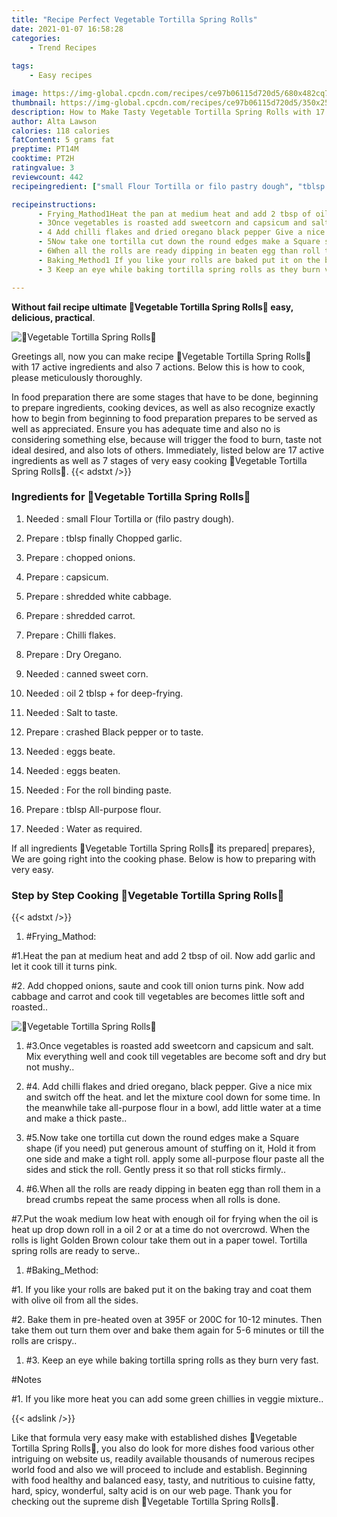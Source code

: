 ```yaml
---
title: "Recipe Perfect Vegetable Tortilla Spring Rolls"
date: 2021-01-07 16:58:28
categories:
    - Trend Recipes
    
tags:
    - Easy recipes

image: https://img-global.cpcdn.com/recipes/ce97b06115d720d5/680x482cq70/🥙vegetable-tortilla-spring-rolls🥙-recipe-main-photo.jpg
thumbnail: https://img-global.cpcdn.com/recipes/ce97b06115d720d5/350x250cq70/🥙vegetable-tortilla-spring-rolls🥙-recipe-main-photo.jpg
description: How to Make Tasty Vegetable Tortilla Spring Rolls with 17 ingredients and 7 stages of easy cooking.
author: Alta Lawson
calories: 118 calories
fatContent: 5 grams fat
preptime: PT14M
cooktime: PT2H
ratingvalue: 3
reviewcount: 442
recipeingredient: ["small Flour Tortilla or filo pastry dough", "tblsp finally Chopped garlic", "chopped onions", "capsicum", "shredded white cabbage", "shredded carrot", "Chilli flakes", "Dry Oregano", "canned sweet corn", "oil 2 tblsp  for deepfrying", "Salt to taste", "crashed Black pepper or to taste", "eggs beate", "eggs beaten", "For the roll binding paste", "tblsp Allpurpose flour", "Water as required"]

recipeinstructions: 
      - Frying_Mathod1Heat the pan at medium heat and add 2 tbsp of oil Now add garlic and let it cook till it turns pink2 Add chopped onions saute and cook till onion turns pink Now add cabbage and carrot and cook till vegetables are becomes little soft and roasted 
      - 3Once vegetables is roasted add sweetcorn and capsicum and salt Mix everything well and cook till vegetables are become soft and dry but not mushy 
      - 4 Add chilli flakes and dried oregano black pepper Give a nice mix and switch off the heatand let the mixture cool down for some timeIn the meanwhile take allpurpose flour in a bowl add little water at a time and make a thick paste 
      - 5Now take one tortilla cut down the round edges make a Square shape if you need put generous amount of stuffing on it Hold it from one side and make a tight rollapply some allpurpose flour paste all the sides and stick the roll Gently press it so that roll sticks firmly 
      - 6When all the rolls are ready dipping in beaten egg than roll them in a bread crumbs repeat the same process when all rolls is done7Put the woak medium low heat with enough oil for frying when the oil is heat up drop down roll in a oil 2 or at a time do not overcrowd When the rolls is light Golden Brown colour take them out in a paper towelTortilla spring rolls are ready to serve 
      - Baking_Method1 If you like your rolls are baked put it on the baking tray and coat them with olive oil from all the sides2 Bake them in preheated oven at 395F or 200C for 1012 minutes Then take them out turn them over and bake them again for 56 minutes or till the rolls are crispy 
      - 3 Keep an eye while baking tortilla spring rolls as they burn very fastNotes1 If you like more heat you can add some green chillies in veggie mixture

---
```




**Without fail recipe ultimate 🥙Vegetable Tortilla Spring Rolls🥙 easy, delicious, practical**. 


![🥙Vegetable Tortilla Spring Rolls🥙](https://img-global.cpcdn.com/recipes/ce97b06115d720d5/680x482cq70/🥙vegetable-tortilla-spring-rolls🥙-recipe-main-photo.jpg "🥙Vegetable Tortilla Spring Rolls🥙")




Greetings all, now you can make recipe 🥙Vegetable Tortilla Spring Rolls🥙 with 17 active ingredients and also 7 actions. Below this is how to cook, please meticulously thoroughly.

In food preparation there are some stages that have to be done, beginning to prepare ingredients, cooking devices, as well as also recognize exactly how to begin from beginning to food preparation prepares to be served as well as appreciated. Ensure you has adequate time and also no is considering something else, because will trigger the food to burn, taste not ideal desired, and also lots of others. Immediately, listed below are 17 active ingredients as well as 7 stages of very easy cooking 🥙Vegetable Tortilla Spring Rolls🥙.
{{< adstxt />}}

### Ingredients for 🥙Vegetable Tortilla Spring Rolls🥙


1. Needed  : small Flour Tortilla or (filo pastry dough).

1. Prepare  : tblsp finally Chopped garlic.

1. Prepare  : chopped onions.

1. Prepare  : capsicum.

1. Prepare  : shredded white cabbage.

1. Prepare  : shredded carrot.

1. Prepare  : Chilli flakes.

1. Prepare  : Dry Oregano.

1. Needed  : canned sweet corn.

1. Needed  : oil 2 tblsp + for deep-frying.

1. Needed  : Salt to taste.

1. Prepare  : crashed Black pepper or to taste.

1. Needed  : eggs beate.

1. Needed  : eggs beaten.

1. Needed  : For the roll binding paste.

1. Prepare  : tblsp All-purpose flour.

1. Needed  : Water as required.



If all ingredients 🥙Vegetable Tortilla Spring Rolls🥙 its prepared| prepares}, We are going right into the cooking phase. Below is how to preparing with very easy.

### Step by Step Cooking 🥙Vegetable Tortilla Spring Rolls🥙

{{< adstxt />}}


1. #Frying_Mathod:

#1.Heat the pan at medium heat and add 2 tbsp of oil. Now add garlic and let it cook till it turns pink.

#2. Add chopped onions, saute and cook till onion turns pink. Now add cabbage and carrot and cook till vegetables are becomes little soft and roasted..



![🥙Vegetable Tortilla Spring Rolls🥙](https://img-global.cpcdn.com/steps/fa0ca45c2b9287a5/160x128cq70/🥙vegetable-tortilla-spring-rolls🥙-recipe-step-1-photo.jpg" "🥙Vegetable Tortilla Spring Rolls🥙")



1. #3.Once vegetables is roasted add sweetcorn and capsicum and salt. Mix everything well and cook till vegetables are become soft and dry but not mushy..



1. #4. Add chilli flakes and dried oregano, black pepper. Give a nice mix and switch off the heat.
and let the mixture cool down for some time.
In the meanwhile take all-purpose flour in a bowl, add little water at a time and make a thick paste..



1. #5.Now take one tortilla cut down the round edges make a Square shape (if you need) put generous amount of stuffing on it, Hold it from one side and make a tight roll.
apply some all-purpose flour paste all the sides and stick the roll. Gently press it so that roll sticks firmly..



1. #6.When all the rolls are ready dipping in beaten egg than roll them in a bread crumbs repeat the same process when all rolls is done.

#7.Put the woak medium low heat with enough oil for frying when the oil is heat up drop down roll in a oil 2 or at a time do not overcrowd. When the rolls is light Golden Brown colour take them out in a paper towel.
Tortilla spring rolls are ready to serve..



1. #Baking_Method:

#1. If you like your rolls are baked put it on the baking tray and coat them with olive oil from all the sides.

#2. Bake them in pre-heated oven at 395F or 200C for 10-12 minutes. Then take them out turn them over and bake them again for 5-6 minutes or till the rolls are crispy..



1. #3. Keep an eye while baking tortilla spring rolls as they burn very fast.

#Notes

#1. If you like more heat you can add some green chillies in veggie mixture..





{{< adslink />}}

Like that formula very easy make with established dishes 🥙Vegetable Tortilla Spring Rolls🥙, you also do look for more dishes food various other intriguing on website us, readily available thousands of numerous recipes world food and also we will proceed to include and establish. Beginning with food healthy and balanced easy, tasty, and nutritious to cuisine fatty, hard, spicy, wonderful, salty acid is on our web page. Thank you for checking out the supreme dish 🥙Vegetable Tortilla Spring Rolls🥙.
